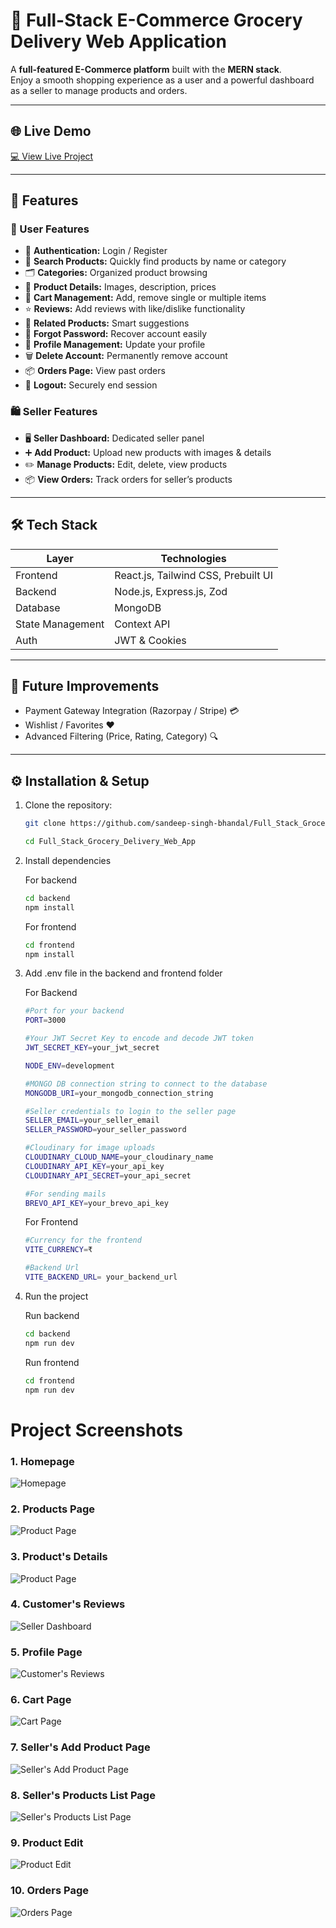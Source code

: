 # 🛒 Full-Stack E-Commerce Grocery Delivery Web Application

A **full-featured E-Commerce platform** built with the **MERN stack**.  
Enjoy a smooth shopping experience as a user and a powerful dashboard as a seller to manage products and orders.

---

## 🌐 Live Demo

[💻 View Live Project](https://full-stack-grocery-delivery-web-app.vercel.app/)

---

## 🚀 Features

### 👤 User Features

- 🔐 **Authentication:** Login / Register
- 🔎 **Search Products:** Quickly find products by name or category
- 🗂️ **Categories:** Organized product browsing
- 📄 **Product Details:** Images, description, prices
- 🛒 **Cart Management:** Add, remove single or multiple items
- ⭐ **Reviews:** Add reviews with like/dislike functionality
- 🔗 **Related Products:** Smart suggestions
- 🔑 **Forgot Password:** Recover account easily
- 👤 **Profile Management:** Update your profile
- 🗑️ **Delete Account:** Permanently remove account
- 📦 **Orders Page:** View past orders
- 🚪 **Logout:** Securely end session

### 🛍️ Seller Features

- 🖥️ **Seller Dashboard:** Dedicated seller panel
- ➕ **Add Product:** Upload new products with images & details
- ✏️ **Manage Products:** Edit, delete, view products
- 📦 **View Orders:** Track orders for seller’s products

---

## 🛠️ Tech Stack

| Layer      | Technologies                        |
| ---------- | ----------------------------------- |
| Frontend   | React.js, Tailwind CSS, Prebuilt UI |
| Backend    | Node.js, Express.js, Zod            |
| Database   | MongoDB                             |
| State Management | Context API                         |
| Auth       | JWT & Cookies                       |

---

## 🔮 Future Improvements

- Payment Gateway Integration (Razorpay / Stripe) 💳
- Wishlist / Favorites ❤️
- Advanced Filtering (Price, Rating, Category) 🔍

---

## ⚙️ Installation & Setup

1. Clone the repository:

   ```bash
   git clone https://github.com/sandeep-singh-bhandal/Full_Stack_Grocery_Delivery_Web_App.git

   cd Full_Stack_Grocery_Delivery_Web_App
   ```

2. Install dependencies

   For backend

   ```bash
   cd backend
   npm install
   ```

   For frontend

   ```bash
   cd frontend
   npm install
   ```

3. Add .env file in the backend and frontend folder

   For Backend

   ```bash
   #Port for your backend
   PORT=3000

   #Your JWT Secret Key to encode and decode JWT token
   JWT_SECRET_KEY=your_jwt_secret

   NODE_ENV=development

   #MONGO DB connection string to connect to the database
   MONGODB_URI=your_mongodb_connection_string

   #Seller credentials to login to the seller page
   SELLER_EMAIL=your_seller_email
   SELLER_PASSWORD=your_seller_password

   #Cloudinary for image uploads
   CLOUDINARY_CLOUD_NAME=your_cloudinary_name
   CLOUDINARY_API_KEY=your_api_key
   CLOUDINARY_API_SECRET=your_api_secret

   #For sending mails
   BREVO_API_KEY=your_brevo_api_key

   ```

   For Frontend

   ```bash
   #Currency for the frontend
   VITE_CURRENCY=₹

   #Backend Url
   VITE_BACKEND_URL= your_backend_url
   ```

4. Run the project

   Run backend

   ```bash
   cd backend
   npm run dev
   ```

   Run frontend

   ```bash
   cd frontend
   npm run dev
   ```

# Project Screenshots

### 1. Homepage

![Homepage](images/Homepage.png)

### 2. Products Page

![Product Page](images/products-page.png)

### 3. Product's Details

![Product Page](images/product-details.png)

### 4. Customer's Reviews

![Seller Dashboard](images/customer-reviews.png)

### 5. Profile Page

![Customer's Reviews](images/profile-page.png)

### 6. Cart Page

![Cart Page](images/cart.png)

### 7. Seller's Add Product Page

![Seller's Add Product Page](images/add-product.png)

### 8. Seller's Products List Page

![Seller's Products List Page](images/products-list.png)

### 9. Product Edit

![Product Edit](images/product-edit.png)

### 10. Orders Page

![Orders Page](images/orders.png)
